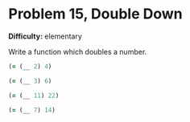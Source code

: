 # Problem 15, Double Down

**Difficulty:** elementary

Write a function which doubles a number.

```clj
(= (__ 2) 4)
```

```clj
(= (__ 3) 6)
```

```clj
(= (__ 11) 22)
```

```clj
(= (__ 7) 14)
```
